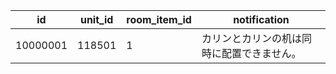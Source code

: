 |id|unit_id|room_item_id|notification|
| --- | --- | --- | --- |
|10000001|118501|1|カリンとカリンの机は同時に配置できません。|